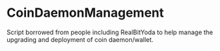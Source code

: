 # CoinDaemonManagement
Script borrowed from people including RealBitYoda to help manage the upgrading and deployment of coin daemon/wallet. 
